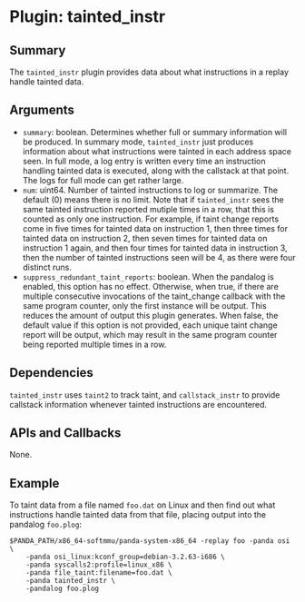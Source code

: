 Plugin: tainted\_instr
===========

Summary
-------

The `tainted_instr` plugin provides data about what instructions in a replay handle tainted data.

Arguments
---------

* `summary`: boolean. Determines whether full or summary information will be produced. In summary mode, `tainted_instr` just produces information about what instructions were tainted in each address space seen. In full mode, a log entry is written every time an instruction handling tainted data is executed, along with the callstack at that point. The logs for full mode can get rather large.
* `num`: uint64.  Number of tainted instructions to log or summarize.  The default (0) means there is no limit.  Note that if `tainted_instr` sees the same tainted instruction reported mutiple times in a row, that this is counted as only one instruction.  For example, if taint change reports come in five times for tainted data on instruction 1, then three times for tainted data on instruction 2, then seven times for tainted data on instruction 1 again, and then four times for tainted data in instruction 3, then the number of tainted instructions seen will be 4, as there were four distinct runs.
* `suppress_redundant_taint_reports`: boolean. When the pandalog is enabled, this option has no effect. Otherwise, when true, if there are multiple consecutive invocations of the taint\_change callback with the same program counter, only the first instance will be output. This reduces the amount of output this plugin generates. When false, the default value if this option is not provided, each unique taint change report will be output, which may result in the same program counter being reported multiple times in a row.

Dependencies
------------

`tainted_instr` uses `taint2` to track taint, and `callstack_instr` to provide callstack information whenever tainted instructions are encountered.

APIs and Callbacks
------------------

None.

Example
-------

To taint data from a file named `foo.dat` on Linux and then find out what instructions handle tainted data from that file, placing output into the pandalog `foo.plog`:

    $PANDA_PATH/x86_64-softmmu/panda-system-x86_64 -replay foo -panda osi \
        -panda osi_linux:kconf_group=debian-3.2.63-i686 \
        -panda syscalls2:profile=linux_x86 \
        -panda file_taint:filename=foo.dat \
        -panda tainted_instr \
        -pandalog foo.plog
